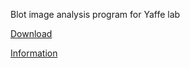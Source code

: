 Blot image analysis program for Yaffe lab


[Download](http://code.google.com/p/yimp/downloads/list)


[Information](http://code.google.com/p/yimp/w/list)
